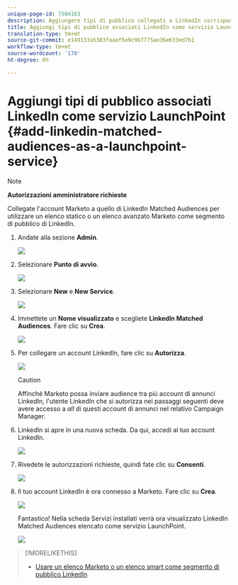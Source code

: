 ```yaml
---
unique-page-id: 7504163
description: Aggiungere tipi di pubblico collegati a LinkedIn corrispondenti come servizio LaunchPoint - Documenti Marketo - Documentazione prodotto
title: Aggiungi tipi di pubblico associati LinkedIn come servizio LaunchPoint
translation-type: tm+mt
source-git-commit: e149133a5383faaef5e9c9b7775ae36e633ed7b1
workflow-type: tm+mt
source-wordcount: '178'
ht-degree: 0%

---
```



# Aggiungi tipi di pubblico associati LinkedIn come servizio LaunchPoint {#add-linkedin-matched-audiences-as-a-launchpoint-service}

>[!NOTE]
>
>**Autorizzazioni amministratore richieste**

Collegate l&#39;account Marketo a quello di LinkedIn Matched Audiences per utilizzare un elenco statico o un elenco avanzato Marketo come segmento di pubblico di LinkedIn.

1. Andate alla sezione **Admin**.

   ![](assets/admin.png)

1. Selezionare **Punto di avvio**.

   ![](assets/image2014-12-5-14-3a35-3a27.png)

1. Selezionare **New** e **New Service**.

   ![](assets/image2014-12-5-14-3a37-3a33.png)

1. Immettete un **Nome visualizzato** e scegliete **LinkedIn Matched Audiences**. Fare clic su **Crea**.

   ![](assets/image2018-2-23-14-3a25-3a39.png)

1. Per collegare un account LinkedIn, fare clic su **Autorizza**.

   ![](assets/authorizeaccount.png)

   >[!CAUTION]
   >
   >Affinché Marketo possa inviare audience tra più account di annunci LinkedIn, l&#39;utente LinkedIn che si autorizza nei passaggi seguenti deve avere accesso a *all* di questi account di annunci nel relativo Campaign Manager.

1. LinkedIn si apre in una nuova scheda. Da qui, accedi al tuo account LinkedIn.

   ![](assets/image2018-2-23-14-3a32-3a20.png)

1. Rivedete le autorizzazioni richieste, quindi fate clic su **Consenti**.

   ![](assets/li-permissions.png)

1. Il tuo account LinkedIn è ora connesso a Marketo. Fare clic su **Crea**.

   ![](assets/image2018-2-23-14-3a35-3a55.png)

   Fantastico! Nella scheda Servizi installati verrà ora visualizzato LinkedIn Matched Audiences elencato come servizio LaunchPoint.

   ![](assets/bartholomew2.png)

>[!MORELIKETHIS]
>
>* [Usare un elenco Marketo o un elenco smart come segmento di pubblico LinkedIn](../../../product-docs/demand-generation/social/social-functions/use-a-marketo-list-or-smart-list-as-a-linkedin-audience-segment.md)

>



